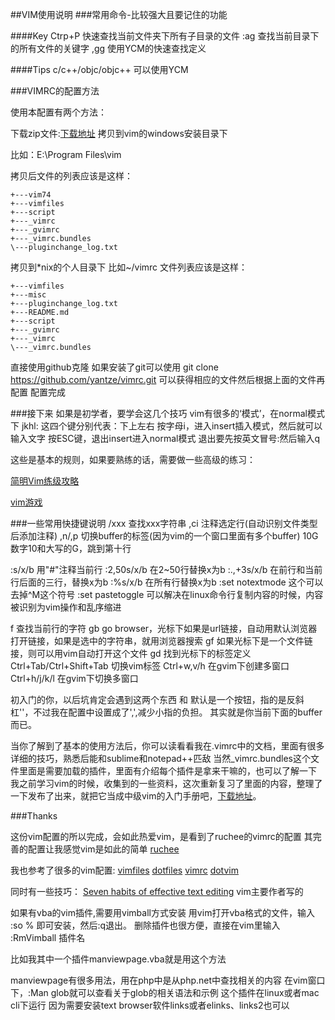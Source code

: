##VIM使用说明
###常用命令-比较强大且要记住的功能

####Key
Ctrp+P      快速查找当前文件夹下所有子目录的文件
:ag         查找当前目录下的所有文件的关键字
,gg         使用YCM的快速查找定义


####Tips
c/c++/objc/objc++ 可以使用YCM



###VIMRC的配置方法

使用本配置有两个方法：

下载zip文件:[下载地址](https://github.com/yantze/vimrc/archive/master.zip)
拷贝到vim的windows安装目录下

比如：E:\Program Files\vim

拷贝后文件的列表应该是这样：
```
+---vim74
+---vimfiles
+---script
+---_vimrc
+---_gvimrc
+---_vimrc.bundles
\---pluginchange_log.txt
```

拷贝到*nix的个人目录下
比如~/vimrc
文件列表应该是这样：
```
+---vimfiles
+---misc
+---pluginchange_log.txt
+---README.md
+---script
+---_gvimrc
+---_vimrc
\---_vimrc.bundles
```


直接使用github克隆
如果安装了git可以使用
    git clone https://github.com/yantze/vimrc.git 
可以获得相应的文件然后根据上面的文件再配置
配置完成

###接下来
如果是初学者，要学会这几个技巧
vim有很多的‘模式’，在normal模式下
jkhl: 这四个键分别代表：下上左右
按字母i，进入insert插入模式，然后就可以输入文字
按ESC键，退出insert进入normal模式
退出要先按英文冒号:然后输入q

这些是基本的规则，如果要熟练的话，需要做一些高级的练习：

[简明Vim练级攻略](http://coolshell.cn/articles/5426.html)

[vim游戏](http://vim-adventures.com/)



###一些常用快捷键说明
/xxx                    查找xxx字符串
,ci                     注释选定行(自动识别文件类型后添加注释)
,n/,p                   切换buffer的标签(因为vim的一个窗口里面有多个buffer)
10G                     数字10和大写的G，跳到第十行

:s/x/b                  用"#"注释当前行
:2,50s/x/b              在2~50行替换x为b
:.,+3s/x/b              在前行和当前行后面的三行，替换x为b
:%s/x/b                 在所有行替换x为b
:set notextmode         这个可以去掉^M这个符号
:set pastetoggle        可以解决在linux命令行复制内容的时候，内容被识别为vim操作和乱序缩进

f                       查找当前行的字符
gb                      go browser，光标下如果是url链接，自动用默认浏览器打开链接，如果是选中的字符串，就用浏览器搜索
gf                      如果光标下是一个文件链接，则可以用vim自动打开这个文件
gd                      找到光标下的标签定义
Ctrl+Tab/Ctrl+Shift+Tab 切换vim标签
Ctrl+w,v/h              在gvim下创建多窗口
Ctrl+h/j/k/l            在gvim下切换多窗口


初入门的你，以后坑肯定会遇到这两个东西 <leader>和<buffer>
<leader>默认是一个按钮，指的是反斜杠'\'，不过我在配置中设置成了',',减少小指的负担。
<buffer>其实就是你当前下面的buffer而已。

当你了解到了基本的使用方法后，你可以读看看我在.vimrc中的文档，里面有很多详细的技巧，熟悉后能和sublime和notepad++匹敌
当然_vimrc.bundles这个文件里面是需要加载的插件，里面有介绍每个插件是拿来干嘛的，也可以了解一下
我之前学习vim的时候，收集到的一些资料，这次重新复习了里面的内容，整理了一下发布了出来，就把它当成中级vim的入门手册吧，[下载地址](https://github.com/yantze/vimrc/blob/master/VIMdoc.md)。



###Thanks

这份vim配置的所以完成，会如此热爱vim，是看到了ruchee的vimrc的配置
其完善的配置让我感觉vim是如此的简单
[ruchee](https://github.com/ruchee/vimrc)


我也参考了很多的vim配置:
[vimfiles](https://github.com/coderhwz/vimfiles)
[dotfiles](https://github.com/luin/dotfiles)
[vimrc](https://github.com/rhyzx/vimrc)
[dotvim](https://github.com/lilydjwg/dotvim)

同时有一些技巧：
[Seven habits of effective text editing](http://www.moolenaar.net/habits.html) vim主要作者写的



如果有vba的vim插件,需要用vimball方式安装
用vim打开vba格式的文件，输入
:so %
即可安装，然后:q退出。
删除插件也很方便，直接在vim里输入
:RmVimball 插件名

比如我其中一个插件manviewpage.vba就是用这个方法

manviewpage有很多用法，用在php中是从php.net中查找相关的内容
在vim窗口下，:Man glob就可以查看关于glob的相关语法和示例
这个插件在linux或者mac cli下运行
因为需要安装text browser软件links或者elinks、links2也可以



